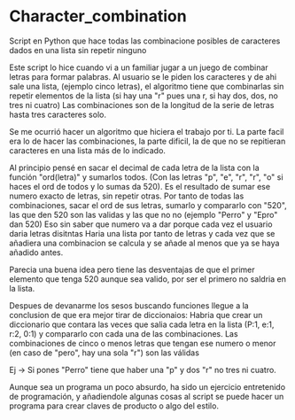 # Character_combination
Script en Python que hace todas las combinacione posibles de caracteres dados en una lista sin repetir ninguno


Este script lo hice cuando vi a un familiar jugar a un juego de combinar letras para formar palabras.
  Al usuario se le piden los caracteres y de ahi sale una lista, (ejemplo cinco letras), el algoritmo tiene que 
  combinarlas sin repetir elementos de la lista (si hay una "r" pues una r, si hay dos, dos, no tres ni cuatro)
  Las combinaciones son de la longitud de la serie de letras hasta tres caracteres solo.
  
Se me ocurrió hacer
un algoritmo que hiciera el trabajo por ti. 
La parte facil era lo de hacer las combinaciones, la parte dificil, la de que no se repitieran caracteres en una lista 
más de lo indicado.

Al principio pensé en sacar el decimal de cada letra de la lista con la función "ord(letra)" y sumarlos todos.
(Con las letras "p", "e", "r", "r", "o" si haces el ord de todos y lo sumas da 520). Es el resultado de sumar ese numero
exacto de letras, sin repetir otras. Por tanto de todas las combinaciones, sacar el ord de sus letras, sumarlo y compararlo
con "520", las que den 520 son las validas y las que no no (ejemplo "Perro" y "Epro" dan 520)
Eso sin saber que numero va a dar porque cada vez el usuario daria letras disitntas
  Haria una lista por tanto de letras y cada vez que se añadiera una combinacion se calcula y se añade al menos que ya 
  se haya añadido antes. 
  
Parecia una buena idea pero tiene las desventajas de que el primer elemento que tenga 520 aunque sea valido, por ser
el primero no saldria en la lista. 

Despues de devanarme los sesos buscando funciones llegue a la conclusion de que era mejor tirar de diccionaios:
  Habria que crear un diccionario que contara las veces que salia cada letra en la lista (P:1, e:1, r:2, 0:1)
  y compararlo con cada una de las combinaciones. Las combinaciones de cinco o menos letras que tengan ese numero o menor 
  (en caso de "pero", hay una sola "r") son las válidas

  Ej -> Si pones "Perro" tiene que haber una "p" y dos "r" no tres ni cuatro.

Aunque sea un programa un poco absurdo, ha sido un ejercicio entretenido de programación, y añadiendole algunas cosas al 
script se puede hacer un programa para crear claves de producto o algo del estilo.
